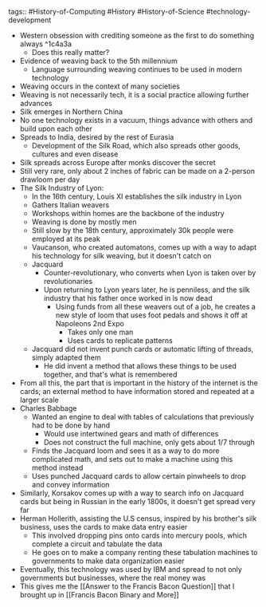 tags:: #History-of-Computing #History #History-of-Science #technology-development 

- Western obsession with crediting someone as the first to do something always ^1c4a3a
	- Does this really matter?
- Evidence of weaving back to the 5th millennium
	- Language surrounding weaving continues to be used in modern technology
- Weaving occurs in the context of many societies
- Weaving is not necessarily tech, it is a social practice allowing further advances
- Silk emerges in Northern China
- No one technology exists in a vacuum, things advance with others and build upon each other
- Spreads to India, desired by the rest of Eurasia
	- Development of the Silk Road, which also spreads other goods, cultures and even disease
- Silk spreads across Europe after monks discover the secret
- Still very rare, only about 2 inches of fabric can be made on a 2-person drawloom per day
- The Silk Industry of Lyon:
	- In the 16th century, Louis XI establishes the silk industry in Lyon
	- Gathers Italian weavers 
	- Workshops within homes are the backbone of the industry
	- Weaving is done by mostly men
	- Still slow by the 18th century, approximately 30k people were employed at its peak
	- Vaucanson, who created automatons, comes up with a way to adapt his technology for silk weaving, but it doesn't catch on
	- Jacquard
		- Counter-revolutionary, who converts when Lyon is taken over by revolutionaries
		- Upon returning to Lyon years later, he is penniless, and the silk industry that his father once worked in is now dead
		  - Using funds from all these weavers out of a job, he creates a new style of loom that uses foot pedals and shows it off at Napoleons 2nd Expo
			  - Takes only one man
			  - Uses cards to replicate patterns
	- Jacquard did not invent punch cards or automatic lifting of threads, simply adapted them 
		- He did invent a method that allows these things to be used together, and that's what is remembered
- From all this, the part that is important in the history of the internet is the cards; an external method to have information stored and repeated at a larger scale
- Charles Babbage
	- Wanted an engine to deal with tables of calculations that previously had to be done by hand
		- Would use intertwined gears and math of differences
		- Does not construct the full machine, only gets about 1/7 through
	- Finds the Jacquard loom and sees it as a way to do more complicated math, and sets out to make a machine using this method instead
	- Uses punched Jacquard cards to allow certain pinwheels to drop and convey information
- Similarly, Korsakov comes up with a way to search info on Jacquard cards but being in Russian in the early 1800s, it doesn't get spread very far
- Herman Hollerith, assisting the U.S census, inspired by his brother's silk business, uses the cards to make data entry easier
	- This involved dropping pins onto cards into mercury pools, which complete a circuit and tabulate the data
	- He goes on to make a company renting these tabulation machines to governments to make data organization easier
- Eventually, this technology was used by IBM and spread to not only governments but businesses, where the real money was
- This gives me the [[Answer to the Francis Bacon Question]] that I brought up in [[Francis Bacon Binary and More]] 